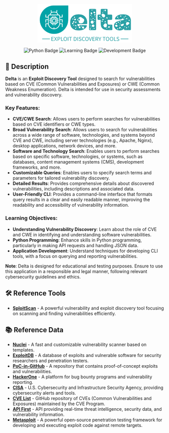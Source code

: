 <p align="center">
  <img src="icon.png" alt="app" width="300">
</p>

<p align="center">
    <img src="https://badgen.net/badge/Python/≥3.12.2/yellow?icon=pypi" alt="Python Badge" style="max-width: 100%;">
    <img src="https://badgen.net/badge/Learning/Purposes/purple?icon=terminal" alt="Learning Badge" style="max-width: 100%;">
    <img src="https://badgen.net/badge/Under/Development/blue?icon=github" alt="Development Badge" style="max-width: 100%;">
</p>

## 📜 Description

**Delta** is an **Exploit Discovery Tool** designed to search for vulnerabilities based on CVE (Common Vulnerabilities and Exposures) or CWE (Common Weakness Enumeration). Delta is intended for use in security assessments and vulnerability discovery.

### Key Features:

- **CVE/CWE Search**: Allows users to perform searches for vulnerabilities based on CVE identifiers or CWE types.
- **Broad Vulnerability Search**: Allows users to search for vulnerabilities across a wide range of software, technologies, and systems beyond CVE and CWE, including server technologies (e.g., Apache, Nginx), desktop applications, network devices, and more.
- **Software and Technology Search**: Enables users to perform searches based on specific software, technologies, or systems, such as databases, content management systems (CMS), development frameworks, and more.
- **Customizable Queries**: Enables users to specify search terms and parameters for tailored vulnerability discovery.
- **Detailed Results**: Provides comprehensive details about discovered vulnerabilities, including descriptions and associated data.
- **User-Friendly CLI**: Provides a command-line interface that formats query results in a clear and easily readable manner, improving the readability and accessibility of vulnerability information.

### Learning Objectives:

- **Understanding Vulnerability Discovery**: Learn about the role of CVE and CWE in identifying and understanding software vulnerabilities.
- **Python Programming**: Enhance skills in Python programming, particularly in making API requests and handling JSON data.
- **Application Development**: Understand techniques for developing CLI tools, with a focus on querying and reporting vulnerabilities.

**Note**: Delta is designed for educational and testing purposes. Ensure to use this application in a responsible and legal manner, following relevant cybersecurity guidelines and ethics.

## 🛠️ Reference Tools

- **[SploitScan](https://github.com/xaitax/SploitScan/)** - A powerful vulnerability and exploit discovery tool focusing on scanning and finding vulnerabilities efficiently.

## 📚 Reference Data

- **[Nuclei](https://nuclei.projectdiscovery.io)** - A fast and customizable vulnerability scanner based on templates.
- **[ExploitDB](https://www.exploit-db.com)** - A database of exploits and vulnerable software for security researchers and penetration testers.
- **[PoC-in-GitHub](https://github.com/nomi-sec/PoC-in-GitHub)** - A repository that contains proof-of-concept exploits and vulnerabilities.
- **[HackerOne](https://hackerone.com)** - A platform for bug bounty programs and vulnerability reporting.
- **[CISA](https://www.cisa.gov)** - U.S. Cybersecurity and Infrastructure Security Agency, providing cybersecurity alerts and tools.
- **[CVE List](https://github.com/CVEProject/cvelistV5)** - GitHub repository of CVEs (Common Vulnerabilities and Exposures) maintained by the CVE Program.
- **[API First](https://api.first.org)** - API providing real-time threat intelligence, security data, and vulnerability information.
- **[Metasploit](https://www.metasploit.com)** - A powerful open-source penetration testing framework for developing and executing exploit code against remote targets.
